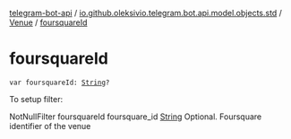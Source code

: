 [telegram-bot-api](../../index.md) / [io.github.oleksivio.telegram.bot.api.model.objects.std](../index.md) / [Venue](index.md) / [foursquareId](./foursquare-id.md)

# foursquareId

`var foursquareId: `[`String`](https://kotlinlang.org/api/latest/jvm/stdlib/kotlin/-string/index.html)`?`

To setup filter:

NotNullFilter foursquareId foursquare_id [String](https://kotlinlang.org/api/latest/jvm/stdlib/kotlin/-string/index.html) Optional. Foursquare identifier of the venue

